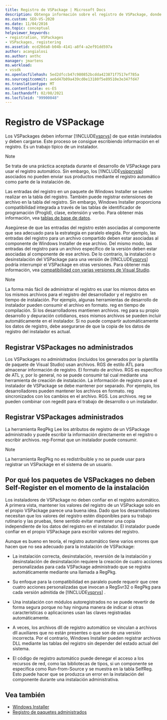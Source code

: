 ```yaml
---
title: Registro de VSPackage | Microsoft Docs
description: Obtenga información sobre el registro de VSPackage, donde los paquetes indican a Visual Studio que están instalados y deben cargarse escribiendo información en el registro.
ms.custom: SEO-VS-2020
ms.date: 11/04/2016
ms.topic: conceptual
helpviewer_keywords:
- registration, VSPackages
- VSPackages, registering
ms.assetid: ecd20da8-b04b-4141-a8f4-a2ef91dd597a
author: acangialosi
ms.author: anthc
manager: jmartens
ms.workload:
- vssdk
ms.openlocfilehash: 5ed2dfccb47c980852bcdda423871f7517ef785a
ms.sourcegitcommit: ae6d47b09a439cd0e13180f5e89510e3e347fd47
ms.translationtype: MT
ms.contentlocale: es-ES
ms.lasthandoff: 02/08/2021
ms.locfileid: "99900048"
---
```

# <a name="vspackage-registration"></a>Registro de VSPackage
Los VSPackages deben informar [!INCLUDE[vsprvs](../../code-quality/includes/vsprvs_md.md)] de que están instalados y deben cargarse. Este proceso se consigue escribiendo información en el registro. Es un trabajo típico de un instalador.

> [!NOTE]
> Se trata de una práctica aceptada durante el desarrollo de VSPackage para usar el registro automático. Sin embargo, los [!INCLUDE[vsipprvsip](../../extensibility/includes/vsipprvsip_md.md)] asociados no pueden enviar sus productos mediante el registro automático como parte de la instalación de.

 Las entradas del registro en un paquete de Windows Installer se suelen realizar en la tabla del registro. También puede registrar extensiones de archivo en la tabla del registro. Sin embargo, Windows Installer proporciona compatibilidad integrada a través de las tablas de identificador de programación (ProgId), clase, extensión y verbo. Para obtener más información, vea [tablas de base de datos](/windows/desktop/Msi/database-tables).

 Asegúrese de que las entradas del registro estén asociadas al componente que sea adecuado para la estrategia en paralelo elegida. Por ejemplo, las entradas del registro para un archivo compartido deben estar asociadas al componente de Windows Installer de ese archivo. Del mismo modo, las entradas del registro para un archivo específico de la versión deben estar asociadas al componente de ese archivo. De lo contrario, la instalación o desinstalación del VSPackage para una versión de [!INCLUDE[vsprvs](../../code-quality/includes/vsprvs_md.md)] podría interrumpir el VSPackage en otras versiones. Para obtener más información, vea [compatibilidad con varias versiones de Visual Studio](../../extensibility/supporting-multiple-versions-of-visual-studio.md).

> [!NOTE]
> La forma más fácil de administrar el registro es usar los mismos datos en los mismos archivos para el registro del desarrollador y el registro en tiempo de instalación. Por ejemplo, algunas herramientas de desarrollo de instalador pueden consumir el archivo en formato. reg en tiempo de compilación. Si los desarrolladores mantienen archivos. reg para su propio desarrollo y depuración cotidianos, esos mismos archivos se pueden incluir automáticamente en el instalador. Si no puede compartir automáticamente los datos de registro, debe asegurarse de que la copia de los datos de registro del instalador es actual.

## <a name="registering-unmanaged-vspackages"></a>Registrar VSPackages no administrados
 Los VSPackages no administrados (incluidos los generados por la plantilla de paquete de Visual Studio) usan archivos. RGS de estilo ATL para almacenar información de registro. El formato de archivo. RGS es específico de ATL y, por lo general, no se puede consumir tal cual mediante una herramienta de creación de instalación. La información de registro para el instalador de VSPackage se debe mantener por separado. Por ejemplo, los desarrolladores pueden mantener los archivos en formato. reg sincronizados con los cambios en el archivo. RGS. Los archivos. reg se pueden combinar con regedit para el trabajo de desarrollo o un instalador.

## <a name="registering-managed-vspackages"></a>Registrar VSPackages administrados
 La herramienta RegPkg Lee los atributos de registro de un VSPackage administrado y puede escribir la información directamente en el registro o escribir archivos. reg-Format que un instalador puede consumir.

> [!NOTE]
> La herramienta RegPkg no es redistribuible y no se puede usar para registrar un VSPackage en el sistema de un usuario.

## <a name="why-vspackages-should-not-self-register-at-install-time"></a>Por qué los paquetes de VSPackages no deben Self-Register en el momento de la instalación
 Los instaladores de VSPackage no deben confiar en el registro automático. A primera vista, mantener los valores del registro de un VSPackage solo en el propio VSPackage parece una buena idea. Dado que los desarrolladores necesitan que los valores del registro estén disponibles para su trabajo rutinario y las pruebas, tiene sentido evitar mantener una copia independiente de los datos del registro en el instalador. El instalador puede confiar en el propio VSPackage para escribir valores del registro.

 Aunque es bueno en teoría, el registro automático tiene varios errores que hacen que no sea adecuado para la instalación de VSPackage:

- La instalación correcta, desinstalación, reversión de la instalación y desinstalación de desinstalación requiere la creación de cuatro acciones personalizadas para cada VSPackage administrado que se registra automáticamente mediante una llamada a RegPkg.

- Su enfoque para la compatibilidad en paralelo puede requerir que cree cuatro acciones personalizadas que invocan a RegSvr32 o RegPkg para cada versión admitida de [!INCLUDE[vsprvs](../../code-quality/includes/vsprvs_md.md)] .

- Una instalación con módulos autoregistrados no se puede revertir de forma segura porque no hay ninguna manera de indicar si otras características o aplicaciones usan las claves registradas automáticamente.

- A veces, los archivos dll de registro automático se vinculan a archivos dll auxiliares que no están presentes o que son de una versión incorrecta. Por el contrario, Windows Installer pueden registrar archivos DLL mediante las tablas del registro sin depender del estado actual del sistema.

- El código de registro automático puede denegar el acceso a los recursos de red, como las bibliotecas de tipos, si un componente se especifica como Run-from-Source y se muestra en la tabla SelfReg. Esto puede hacer que se produzca un error en la instalación del componente durante una instalación administrativa.

## <a name="see-also"></a>Vea también
- [Windows Installer](/windows/desktop/Msi/windows-installer-portal)
- [Registro de paquetes administrados](/previous-versions/bb166783(v=vs.100))